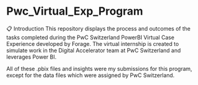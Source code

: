 # Pwc_Virtual_Exp_Program

📋 Introduction
This repository displays the process and outcomes of the tasks completed during the PwC Switzerland PowerBI Virtual Case Experience developed by Forage. The virtual internship is created to simulate work in the Digital Accelerator team at PwC Switzerland and leverages Power BI.

All of these .pbix files and insights were my submissions for this program, except for the data files which were assigned by PwC Switzerland.
